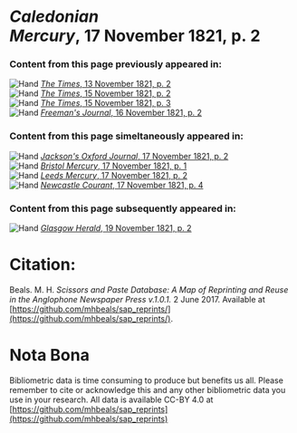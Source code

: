 # *Caledonian Mercury*, 17 November 1821, p. 2  
  
### Content from this page previously appeared in:  
![Hand](http://scissorsandpaste.net/wp-content/uploads/2017/06/smallhandpointer.png) [*The Times*, 13 November 1821, p. 2](https://mhbeals.github.io/sap_html/The-Times/The-Times-13-November-1821-p-2)  
![Hand](http://scissorsandpaste.net/wp-content/uploads/2017/06/smallhandpointer.png) [*The Times*, 15 November 1821, p. 2](https://mhbeals.github.io/sap_html/The-Times/The-Times-15-November-1821-p-2)  
![Hand](http://scissorsandpaste.net/wp-content/uploads/2017/06/smallhandpointer.png) [*The Times*, 15 November 1821, p. 3](https://mhbeals.github.io/sap_html/The-Times/The-Times-15-November-1821-p-3)  
![Hand](http://scissorsandpaste.net/wp-content/uploads/2017/06/smallhandpointer.png) [*Freeman's Journal*, 16 November 1821, p. 2](https://mhbeals.github.io/sap_html/Freeman's-Journal/Freeman's-Journal-16-November-1821-p-2)  
  
### Content from this page simeltaneously appeared in:  
![Hand](http://scissorsandpaste.net/wp-content/uploads/2017/06/smallhandpointer.png) [*Jackson's Oxford Journal*, 17 November 1821, p. 2](https://mhbeals.github.io/sap_html/Jackson's-Oxford-Journal/Jackson's-Oxford-Journal-17-November-1821-p-2)  
![Hand](http://scissorsandpaste.net/wp-content/uploads/2017/06/smallhandpointer.png) [*Bristol Mercury*, 17 November 1821, p. 1](https://mhbeals.github.io/sap_html/Bristol-Mercury/Bristol-Mercury-17-November-1821-p-1)  
![Hand](http://scissorsandpaste.net/wp-content/uploads/2017/06/smallhandpointer.png) [*Leeds Mercury*, 17 November 1821, p. 2](https://mhbeals.github.io/sap_html/Leeds-Mercury/Leeds-Mercury-17-November-1821-p-2)  
![Hand](http://scissorsandpaste.net/wp-content/uploads/2017/06/smallhandpointer.png) [*Newcastle Courant*, 17 November 1821, p. 4](https://mhbeals.github.io/sap_html/Newcastle-Courant/Newcastle-Courant-17-November-1821-p-4)  
  
### Content from this page subsequently appeared in:  
![Hand](http://scissorsandpaste.net/wp-content/uploads/2017/06/smallhandpointer.png) [*Glasgow Herald*, 19 November 1821, p. 2](https://mhbeals.github.io/sap_html/Glasgow-Herald/Glasgow-Herald-19-November-1821-p-2)  


# Citation: 

Beals. M. H. *Scissors and Paste Database: A Map of Reprinting and Reuse in the Anglophone Newspaper Press v.1.0.1.* 2 June 2017. Available at [https://github.com/mhbeals/sap_reprints/](https://github.com/mhbeals/sap_reprints/). 

# Nota Bona

Bibliometric data is time consuming to produce but benefits us all. Please remember to cite or acknowledge this and any other bibliometric data you use in your research. All data is available CC-BY 4.0 at [https://github.com/mhbeals/sap_reprints](https://github.com/mhbeals/sap_reprints)